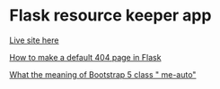 # Flask resource keeper app
[Live site here](https://resource-keeper-9faa6ecfb87f.herokuapp.com/)

[How to make a default 404 page in Flask](https://zetbit.tech/categories/python/37/how-to-make-a-default-404-page-in-flask)

[What the meaning of Bootstrap 5 class " me-auto"](https://stackoverflow.com/questions/66022577/what-the-meaning-of-bootstrap-5-class-me-auto)
